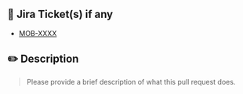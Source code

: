 ## 🔹 Jira Ticket(s) if any

* [MOB-XXXX](https://iterable.atlassian.net/browse/JIRA-XXXX)

## ✏️ Description

> Please provide a brief description of what this pull request does.
